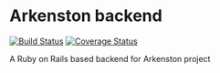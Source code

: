 # Arkenston backend
[![Build Status](https://secure.travis-ci.org/dolfinus/arkenston-backend.png?branch=user_feature)](http://travis-ci.org/dolfinus/arkenston-backend)
[![Coverage Status](https://coveralls.io/repos/dolfinus/arkenston-backend/badge.png?branch=user_feature)](https://coveralls.io/r/dolfinus/arkenston-backend)

A Ruby on Rails based backend for Arkenston project